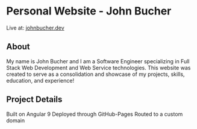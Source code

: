 # Personal Website - John Bucher

Live at: [johnbucher.dev](https://johnbucher.dev)

## About
My name is John Bucher and I am a Software Engineer specializing in Full Stack Web Development and Web Service technologies. This website was created to serve as a consolidation and showcase of my projects, skills, education, and experience!

## Project Details
Built on Angular 9
Deployed through GitHub-Pages
Routed to a custom domain

